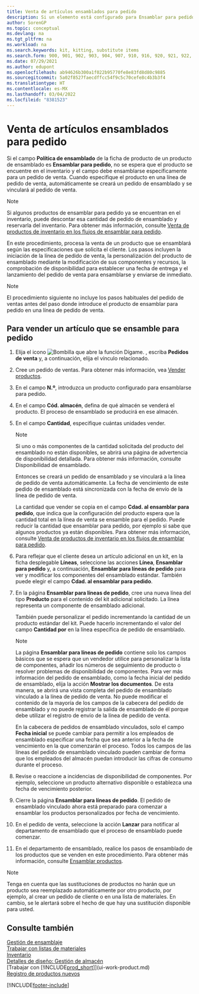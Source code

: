```yaml
---
title: Venta de artículos ensamblados para pedido
description: Si un elemento está configurado para Ensamblar para pedido, no se espera que se encuentre en el inventario y el campo debe ensamblarse específicamente para un pedido de venta.
author: SorenGP
ms.topic: conceptual
ms.devlang: na
ms.tgt_pltfrm: na
ms.workload: na
ms.search.keywords: kit, kitting, substitute items
ms.search.form: 900, 901, 902, 903, 904, 907, 910, 916, 920, 921, 922, 923, 940, 941, 942, 930, 931, 932, 914, 915, 905
ms.date: 07/29/2021
ms.author: edupont
ms.openlocfilehash: ab94626b300a1f022b95770fe8e83fd8d80c9885
ms.sourcegitcommit: 5a02f8527faecdffcc54f9c5c70cefe8c4b3b3f4
ms.translationtype: HT
ms.contentlocale: es-MX
ms.lasthandoff: 03/04/2022
ms.locfileid: "8381523"
---
```

# <a name="sell-items-assembled-to-order"></a>Venta de artículos ensamblados para pedido
Si el campo **Política de ensamblado** de la ficha de producto de un producto de ensamblado es **Ensamblar para pedido**, no se espera que el producto se encuentre en el inventario y el campo debe ensamblarse específicamente para un pedido de venta. Cuando especifique el producto en una línea de pedido de venta, automáticamente se creará un pedido de ensamblado y se vinculará al pedido de venta.  

> [!NOTE]  
>  Si algunos productos de ensamblar para pedido ya se encuentran en el inventario, puede descontar esa cantidad de pedido de ensamblado y reservarla del inventario. Para obtener más información, consulte [Venta de productos de inventario en los flujos de ensamblar para pedido](assembly-how-to-sell-assemble-to-order-items-and-inventory-items-together.md).  

En este procedimiento, procesa la venta de un producto que se ensamblará según las especificaciones que solicita el cliente. Los pasos incluyen la iniciación de la línea de pedido de venta, la personalización del producto de ensamblado mediante la modificación de sus componentes y recursos, la comprobación de disponibilidad para establecer una fecha de entrega y el lanzamiento del pedido de venta para ensamblarse y enviarse de inmediato.  

> [!NOTE]  
>  El procedimiento siguiente no incluye los pasos habituales del pedido de ventas antes del paso donde introduce el producto de ensamblar para pedido en una línea de pedido de venta.  

## <a name="to-sell-an-item-that-is-assembled-to-order"></a>Para vender un artículo que se ensamble para pedido  
1.  Elija el icono ![Bombilla que abre la función Dígame.](media/ui-search/search_small.png "Dígame qué desea hacer") , escriba **Pedidos de venta** y, a continuación, elija el vínculo relacionado.  
2.  Cree un pedido de ventas. Para obtener más información, vea [Vender productos](sales-how-sell-products.md).  
3.  En el campo **N.º**, introduzca un producto configurado para ensamblarse para pedido.  
4.  En el campo **Cód. almacén**, defina de qué almacén se venderá el producto. El proceso de ensamblado se producirá en ese almacén.  
5.  En el campo **Cantidad**, especifique cuántas unidades vender.  

    > [!NOTE]  
    >  Si uno o más componentes de la cantidad solicitada del producto del ensamblado no están disponibles, se abrirá una página de advertencia de disponibilidad detallada. Para obtener más información, consulte Disponibilidad de ensamblado.  

    Entonces se creará un pedido de ensamblado y se vinculará a la línea de pedido de venta automáticamente. La fecha de vencimiento de este pedido de ensamblado está sincronizada con la fecha de envío de la línea de pedido de venta.  

    La cantidad que vender se copia en el campo **Cdad. al ensamblar para pedido**, que indica que la configuración del producto espera que la cantidad total en la línea de venta se ensamble para el pedido. Puede reducir la cantidad que ensamblar para pedido, por ejemplo si sabe que algunos productos ya están disponibles. Para obtener más información, consulte [Venta de productos de inventario en los flujos de ensamblar para pedido](assembly-how-to-sell-inventory-items-in-assemble-to-order-flows.md).  

6.  Para reflejar que el cliente desea un artículo adicional en un kit, en la ficha desplegable **Líneas**, seleccione las acciones **Línea**, **Ensamblar para pedido** y, a continuación, **Ensamblar para líneas de pedido** para ver y modificar los componentes del ensamblado estándar. También puede elegir el campo **Cdad. al ensamblar para pedido**.  
7.  En la página **Ensamblar para líneas de pedido**, cree una nueva línea del tipo **Producto** para el contenido del kit adicional solicitado. La línea representa un componente de ensamblado adicional.  

    También puede personalizar el pedido incrementando la cantidad de un producto estándar del kit. Puede hacerlo incrementando el valor del campo **Cantidad por** en la línea específica de pedido de ensamblado.  

    > [!NOTE]  
    >  La página **Ensamblar para líneas de pedido** contiene solo los campos básicos que se espera que un vendedor utilice para personalizar la lista de componentes, añadir los números de seguimiento de producto o resolver problemas de disponibilidad de componentes. Para ver más información del pedido de ensamblado, como la fecha inicial del pedido de ensamblado, elija la acción **Mostrar los documentos**. De esta manera, se abrirá una vista completa del pedido de ensamblado vinculado a la línea de pedido de venta. No puede modificar el contenido de la mayoría de los campos de la cabecera del pedido de ensamblado y no puede registrar la salida de ensamblado de él porque debe utilizar el registro de envío de la línea de pedido de venta.  
    >   
    >  En la cabecera de pedidos de ensamblado vinculados, solo el campo **Fecha inicial** se puede cambiar para permitir a los empleados de ensamblado especificar una fecha que sea anterior a la fecha de vencimiento en la que comenzarán el proceso. Todos los campos de las líneas del pedido de ensamblado vinculado pueden cambiar de forma que los empleados del almacén puedan introducir las cifras de consumo durante el proceso.  

8.  Revise o reaccione a incidencias de disponibilidad de componentes. Por ejemplo, seleccione un producto alternativo disponible o establezca una fecha de vencimiento posterior.  
9. Cierre la página **Ensamblar para líneas de pedido**. El pedido de ensamblado vinculado ahora está preparado para comenzar a ensamblar los productos personalizados por fecha de vencimiento.  
10. En el pedido de venta, seleccione la acción **Lanzar** para notificar al departamento de ensamblado que el proceso de ensamblado puede comenzar.  
11. En el departamento de ensamblado, realice los pasos de ensamblado de los productos que se venden en este procedimiento. Para obtener más información, consulte [Ensamblar productos](assembly-how-to-assemble-items.md).  

> [!NOTE]  
> Tenga en cuenta que las sustituciones de productos no harán que un producto sea reemplazado automáticamente por otro producto, por ejemplo, al crear un pedido de cliente o en una lista de materiales. En cambio, se le alertará sobre el hecho de que hay una sustitución disponible para usted.

## <a name="see-also"></a>Consulte también  
[Gestión de ensamblaje](assembly-assemble-items.md)  
[Trabajar con listas de materiales](inventory-how-work-BOMs.md)  
[Inventario](inventory-manage-inventory.md)  
[Detalles de diseño: Gestión de almacén](design-details-warehouse-management.md)  
[Trabajar con [!INCLUDE[prod_short](includes/prod_short.md)]](ui-work-product.md)  
[Registro de productos nuevos](inventory-how-register-new-items.md)

[!INCLUDE[footer-include](includes/footer-banner.md)]